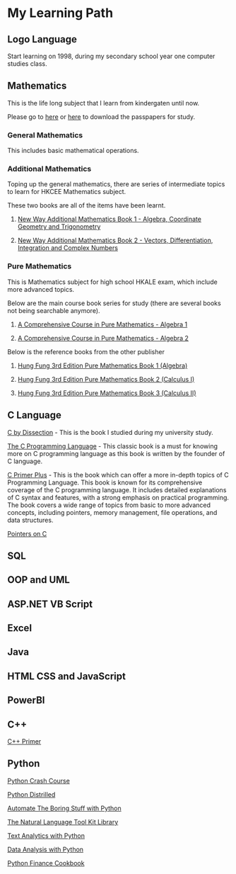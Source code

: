 # My Learning Path

## Logo Language

Start learning on 1998, during my secondary school year one computer studies class.

## Mathematics

This is the life long subject that I learn from kindergaten until now.

Please go to [here](https://sites.google.com/site/pastpaperfordsestudents/math) or [here](https://mathrevise.weebly.com/27511236223543038988m2---pure-maths.html) to download the passpapers for study.

### General Mathematics

This includes basic mathematical operations.

### Additional Mathematics

Toping up the general mathematics, there are series of intermediate topics to learn for HKCEE Mathematics subject.

These two books are all of the items have been learnt.

1. [New Way Additional Mathematics Book 1 - Algebra, Coordinate Geometry and Trigonometry](https://www.scribd.com/document/698240367/Book-1-New-Way-Additional-Mathematics-Third-Edition-Teacher-s-Edition)

2. [New Way Additional Mathematics Book 2 - Vectors, Differentiation, Integration and Complex Numbers](https://www.scribd.com/document/698214729/Book-2-New-Way-Additional-Mathematics-Third-Edition-Teacher-s-Edition)

### Pure Mathematics

This is Mathematics subject for high school HKALE exam, which include more advanced topics.

Below are the main course book series for study (there are several books not being searchable anymore).

1. [A Comprehensive Course in Pure Mathematics - Algebra 1](https://www.scribd.com/document/516065663/A-Comprehensive-Course-In-Pure-Mathematics-Alegra-I-C-S-Lee)

2. [A Comprehensive Course in Pure Mathematics - Algebra 2](https://www.scribd.com/document/516066036/Pure-Mathematics-Alegra-II)

Below is the reference books from the other publisher

1. [Hung Fung 3rd Edition Pure Mathematics Book 1 (Algebra)](https://www.scribd.com/document/742655990/Hung-Fung-3rd-Edition-Pure-Mathematics-Book-1-Algebra)

2. [Hung Fung 3rd Edition Pure Mathematics Book 2 (Calculus I)](https://www.scribd.com/document/743217290/Hung-Fung-3rd-Edition-Pure-Mathematics-Book-2-Calculus-I)

3. [Hung Fung 3rd Edition Pure Mathematics Book 3 (Calculus II)](https://www.scribd.com/document/742672455/Hung-Fung-3rd-Edition-Pure-Mathematics-Book-3-Calculus-II)

## C Language

[C by Dissection]() - This is the book I studied during my university study.

[The C Programming Language](https://github.com/santorini19970530/knr_revision) - This classic book is a must for knowing more on C programming language as this book is written by the founder of C language.

[C Primer Plus]() - This is the book which can offer a more in-depth topics of C Programming Language.
This book is known for its comprehensive coverage of the C programming language.
It includes detailed explanations of C syntax and features, with a strong emphasis on practical programming.
The book covers a wide range of topics from basic to more advanced concepts, including pointers, memory management, file operations, and data structures.

[Pointers on C]()

## SQL

## OOP and UML

## ASP.NET VB Script

## Excel

## Java

## HTML CSS and JavaScript

## PowerBI

## C++

[C++ Primer]()

## Python

[Python Crash Course](https://github.com/santorini19970530/python_crash_course_revision)

[Python Distrilled](https://github.com/santorini19970530/python_distilled_summary)

[Automate The Boring Stuff with Python]()

[The Natural Language Tool Kit Library]()

[Text Analytics with Python]()

[Data Analysis with Python]()

[Python Finance Cookbook]()
